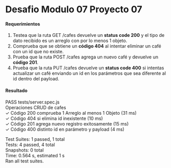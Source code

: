  # Desafio Modulo 07 Proyecto 07

#### Requerimientos
 
 1. Testea que la ruta GET /cafes devuelve un **status code 200** y el tipo de dato recibido es un arreglo con por lo menos 1 objeto.
2. Comprueba que se obtiene un **código 404** al intentar eliminar un café con un id que
no existe.
3. Prueba que la ruta POST /cafes agrega un nuevo café y devuelve un **código 201**.
4. Prueba que la ruta PUT /cafes devuelve un **status code 400** si intentas actualizar un
café enviando un id en los parámetros que sea diferente al id dentro del payload.

 
 #### Resultado

 PASS  tests/server.spec.js  
  Operaciones CRUD de cafes  
    ✓ Código 200 comprueba 1 Arreglo al menos 1 Objeto (31 ms)  
    ✓ Código 404 si elimina id inexistente (10 ms)  
    ✓ Código 201 agrega nuevo registro exitosamente (15 ms)  
    ✓ Código 400 distinto id en parámetro y payload (4 ms)  

Test Suites: 1 passed, 1 total  
Tests:       4 passed, 4 total  
Snapshots:   0 total  
Time:        0.564 s, estimated 1 s  
Ran all test suites.
